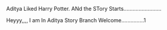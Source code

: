 Aditya Liked Harry Potter.
 ANd the STory Starts.........................

 Heyyy,,,, I am In Aditya Story Branch
 Welcome...............1